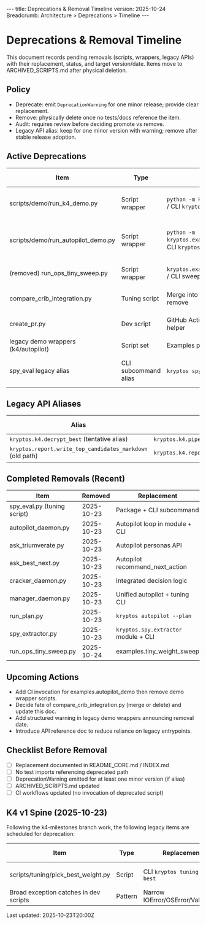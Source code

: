 --- title: Deprecations & Removal Timeline version: 2025-10-24 Breadcrumb: Architecture > Deprecations > Timeline ---

# Deprecations & Removal Timeline

This document records pending removals (scripts, wrappers, legacy APIs) with their replacement, status, and target
version/date. Items move to ARCHIVED_SCRIPTS.md after physical deletion.

## Policy

- Deprecate: emit `DeprecationWarning` for one minor release; provide clear replacement.
- Remove: physically delete once no tests/docs reference the item.
- Audit: requires review before deciding promote vs remove.
- Legacy API alias: keep for one minor version with warning; remove after stable release adoption.

## Active Deprecations

| Item | Type | Replacement | Introduced | Target Removal | Notes |
|------|------|-------------|------------|----------------|-------|
| scripts/demo/run_k4_demo.py | Script wrapper | `python -m kryptos.examples.k4_demo` / CLI `kryptos k4-decrypt` | 2025-10-23 | 2025-12-01 | Grace window for downstream users |
| scripts/demo/run_autopilot_demo.py | Script wrapper | `python -m kryptos.examples.autopilot_demo` / CLI `kryptos autopilot` | 2025-10-23 | 2025-12-01 | Remove after CI module invocation added |
| (removed) run_ops_tiny_sweep.py | Script wrapper | `kryptos.examples.tiny_weight_sweep` / CLI sweep | 2025-10-24 | REMOVED | Migrated example added |
| compare_crib_integration.py | Tuning script | Merge into reporting summary or remove | 2025-10-23 | 2026-01-15 | Needs relevance assessment |
| create_pr.py | Dev script | GitHub Actions workflow / CLI helper | 2025-10-23 | 2026-02-01 | Audit secrets usage |
| legacy demo wrappers (k4/autopilot) | Script set | Examples package / CLI | 2025-10-23 | 2025-12-01 | Track via this doc |
| spy_eval legacy alias | CLI subcommand alias | `kryptos spy-eval` (canonical) | 2025-10-23 | 2026-02-01 | Ensure no external direct imports |

## Legacy API Aliases

| Alias | Replacement | Warning Added | Removal Target |
|-------|-------------|---------------|----------------|
| `kryptos.k4.decrypt_best` (tentative alias) | `kryptos.k4.pipeline.decrypt_best` (example) | PENDING | TBD |
| `kryptos.report.write_top_candidates_markdown` (old path) | `kryptos.k4.report.write_top_candidates_markdown` | 2025-10-24 | 2025-11-30 |

## Completed Removals (Recent)

| Item | Removed | Replacement |
|------|---------|------------|
| spy_eval.py (tuning script) | 2025-10-23 | Package + CLI subcommand |
| autopilot_daemon.py | 2025-10-23 | Autopilot loop in module + CLI |
| ask_triumverate.py | 2025-10-23 | Autopilot personas API |
| ask_best_next.py | 2025-10-23 | Autopilot recommend_next_action |
| cracker_daemon.py | 2025-10-23 | Integrated decision logic |
| manager_daemon.py | 2025-10-23 | Unified autopilot + tuning CLI |
| run_plan.py | 2025-10-23 | `kryptos autopilot --plan` |
| spy_extractor.py | 2025-10-23 | `kryptos.spy.extractor` module + CLI |
| run_ops_tiny_sweep.py | 2025-10-24 | examples.tiny_weight_sweep |

## Upcoming Actions

- Add CI invocation for examples.autopilot_demo then remove demo wrapper scripts.
- Decide fate of compare_crib_integration.py (merge or delete) and update this doc.
- Add structured warning in legacy demo wrappers announcing removal date.
- Introduce API reference doc to reduce reliance on legacy entrypoints.

## Checklist Before Removal

- [ ] Replacement documented in README_CORE.md / INDEX.md
- [ ] No test imports referencing deprecated path
- [ ] DeprecationWarning emitted for at least one minor version (if alias)
- [ ] ARCHIVED_SCRIPTS.md updated
- [ ] CI workflows updated (no invocation of deprecated script)

## K4 v1 Spine (2025-10-23)

Following the k4-milestones branch work, the following legacy items are scheduled for deprecation:

| Item | Type | Replacement | Target Removal | Notes |
|------|------|-------------|----------------|-------|
| scripts/tuning/pick_best_weight.py | Script | CLI `kryptos tuning pick-best` | 2025-11-15 | Superseded by CLI subcommand |
| Broad exception catches in dev scripts | Pattern | Narrow IOError/OSError/ValueError | Ongoing | Code quality improvement |

Last updated: 2025-10-23T20:00Z
